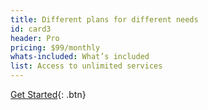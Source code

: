 ```yaml
---
title: Different plans for different needs
id: card3
header: Pro
pricing: $99/monthly
whats-included: What’s included
list: Access to unlimited services
---
```

[Get Started](http://www.google.com){: .btn}